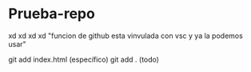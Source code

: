 # Prueba-repo

xd
xd
xd
xd "funcion de github esta vinvulada con vsc y ya la podemos usar"

git add index.html (específico)
git add . (todo)
